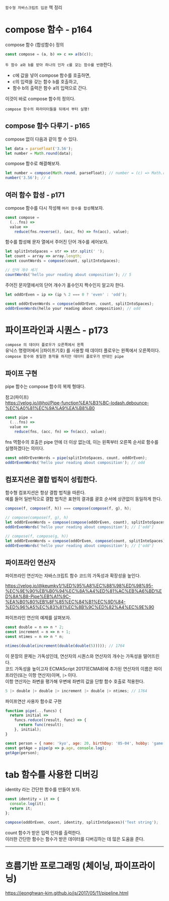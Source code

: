 `함수형 자바스크립트 입문` 책 정리

# compose 함수 - p164

compose 함수 (합성함수) 정의

```javascript
const compose = (a, b) => c => a(b(c));
```

`두 함수 a와 b를 받아 하나의 인자 c를 갖는 함수를 반환`한다.

- c에 값을 넣어 compose 함수를 호출하면,
- c의 입력을 갖는 함수 b를 호출하고,
- 함수 b의 출력은 함수 a의 입력으로 간다.

이것이 바로 compose 함수의 정의다.

`compose 함수의 파라미터들을 뒤에서 부터 실행!`

## compose 함수 다루기 - p165

compose 없이 다음과 같이 할 수 있다.

```javascript
let data = parseFloat('3.56');
let number = Math.round(data);
```

compose 함수로 해결해보자.

```javascript
let number = compose(Math.round, parseFloat); // number = (c) => Math.round(parseFloat(c)) 의미와 동일
number('3.56'); // 4
```

## 여러 함수 합성 - p171

compose 함수를 다시 작성해 `여러 함수를 합성`해보자.

```javascript
const compose =
  (...fns) =>
  value =>
    reduce(fns.reverse(), (acc, fn) => fn(acc), value);
```

함수를 합성해 문자 열에서 주어진 단어 개수를 세어보자.

```javascript
let splitIntoSpaces = str => str.split(' ');
let count = array => array.length;
const countWords = compose(count, splitIntoSpaces);

// 단어 개수 세기
countWords('hello your reading about composition'); // 5
```

주어진 문자열에서의 단어 개수가 홀수인지 짝수인지 알고자 한다.

```javascript
let oddOrEven = ip => (ip % 2 === 0 ? 'even' : 'odd');

const oddOrEvenWords = compose(oddOrEven, count, splitIntoSpaces);
oddOrEvenWords(hello your reading about composition); // odd
```

# 파이프라인과 시퀀스 - p173

`compose 의 데이터 플로우가 오른쪽에서 왼쪽`  
유닉스 명령어에서 |(파이프기호) 를 사용할 때 데이터 플로우는 윈쪽에서 오른쪽이다.  
`compose 함수와 동일한 동작을 하지만 데이터 플로우가 반대인 pipe`

## 파이프 구현

pipe 함수는 compose 함수의 복제 형태다.

참고(파이프)  
https://velog.io/@hoi/Pipe-function%EA%B3%BC-lodash.debounce-%EC%A0%81%EC%9A%A9%EA%B8%B0

```javascript
const pipe =
  (...fns) =>
  value =>
    reduce(fns, (acc, fn) => fn(acc), value);
```

fns 역함수의 호출은 pipe 안에 더 이상 없는데, 이는 왼쪽부터 오른쪽 순서로 함수를 실행하겠다는 의미다.

```javascript
const oddOrEvenWords = pipe(splitIntoSpaces, count, oddOrEven);
oddOrEvenWords('hello your reading about composition'); // odd
```

## 컴포지션은 결합 법칙이 성립한다.

함수형 컴포지션은 항상 결합 법칙을 따른다.  
예를 들어 일반적으로 결합 법칙은 표현의 결과를 괄호 순서에 상관없이 동일하게 한다.

```javascript
compose(f, compose(f, h)) === compose(compose(f, g), h);
```

```javascript
// compose(compose(f, g), h)
let oddOrEvenWords = compose(compose(oddOrEven, count), splitIntoSpaces);
oddOrEvenWords('hello your reading about composition'); // ['odd']

// compose(f, compose(g, h))
let oddOrEvenWords = compose(oddOrEven, compose(count, splitIntoSpaces));
oddOrEvenWords('hello your reading about composition'); // ['odd']
```

## 파이프라인 연산자

파이프라인 연산자는 자바스크립트 함수 코드의 가독성과 확장성을 높인다.

https://velog.io/@keumky1/%ED%95%A8%EC%88%98%ED%98%95-%EC%9E%90%EB%B0%94%EC%8A%A4%ED%81%AC%EB%A6%BD%ED%8A%B8-Pipe%EB%A1%9C-%EA%B0%80%EB%8F%85%EC%84%B1%EC%9D%84-%ED%96%A5%EC%83%81%EC%8B%9C%ED%82%A4%EC%9E%90

파이프라인 연산의 예제를 살펴보자.

```javascript
const double = n => n * 2;
const increment = n => n + 1;
const ntimes = n => n * n;

ntimes(double(increment(double(double(5))))); // 1764
```

이 문장의 문제는 가독성인데, 연산자의 시퀀스와 연산자의 개수는 가독성을 떨어뜨린다.  
코드 가독성을 높이고자 ECMAScript 2017(ECMA8)에 추가된 연산자의 이름은 파이프라인(또는 이항 연산자)이며, `|>` 이다.  
이항 연산자는 좌변을 평가해 우변에 좌변의 값을 단항 함수 호출로 적용한다.

```javascript
5 |> double |> double |> increment |> double |> ntimes; // 1764
```

파이프연산 사용자 함수로 구현

```javascript
function pipe(...funcs) {
  return initial =>
    funcs.reduce((result, func) => {
      return func(result);
    }, initial);
}

const person = { name: 'kyo', age: 20, birthDay: '05-04', hobby: 'game' };
const getAge = pipe(p => p.age, console.log);
getAge(person);
```

# tab 함수를 사용한 디버깅

identity 라는 간단한 함수를 만들어 보자.

```javascript
const identity = it => {
  console.log(it);
  return it;
};

compose(oddOrEven, count, identity, splitIntoSpaces)('Test string');
```

count 함수가 받은 입력 인자를 출력한다.  
이러한 간단한 함수는 함수가 받은 데이터를 디버깅하는 데 많은 도움을 준다.

---

# 흐름기반 프로그래밍 (체이닝, 파이프라이닝)

https://jeonghwan-kim.github.io/js/2017/05/11/pipeline.html

